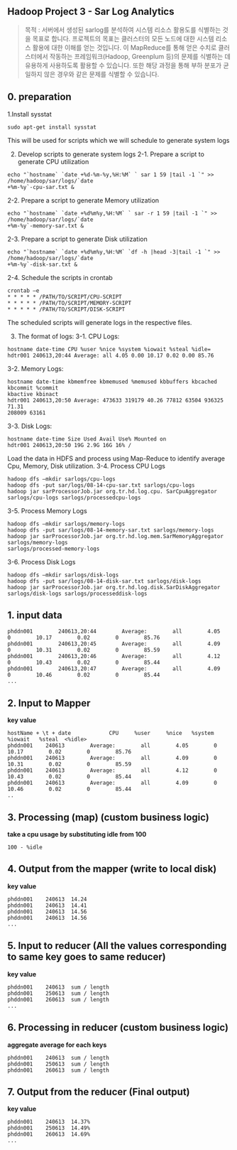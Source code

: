 ## Hadoop Project 3 - Sar Log Analytics

> 목적 : 서버에서 생성된 sarlog를 분석하여 시스템 리소스 활용도를 식별하는 것을 목표로 합니다. 프로젝트의 목표는 클러스터의 모든 노드에 대한 시스템 리소스 활용에 대한 이해를 얻는 것입니다.
> 이 MapReduce를 통해 얻은 수치로 클러스터에서 작동하는 프레임워크(Hadoop, Greenplum 등)의 문제를 식별하는 데 유용하게 사용하도록 활용할 수 있습니다.
> 또한 해당 과정을 통해 부하 분포가 균일하지 않은 경우와 같은 문제를 식별할 수 있습니다.

## 0. preparation

1.Install sysstat
```
sudo apt-get install sysstat
```
This will be used for scripts which we will schedule to generate system logs

2. Develop scripts to generate system logs
2-1. Prepare a script to generate CPU utilization
```
echo "`hostname` `date +%d-%m-%y,%H:%M` ` sar 1 59 |tail -1 `" >> /home/hadoop/sar/logs/`date
+%m-%y`-cpu-sar.txt &
```
2-2. Prepare a script to generate Memory utilization
```
echo "`hostname` `date +%d%m%y,%H:%M` ` sar -r 1 59 |tail -1 `" >> /home/hadoop/sar/logs/`date
+%m-%y`-memory-sar.txt &
```
2-3. Prepare a script to generate Disk utilization
```
echo "`hostname` `date +%d%m%y,%H:%M` `df -h |head -3|tail -1 `" >> /home/hadoop/sar/logs/`date
+%m-%y`-disk-sar.txt &
```
2-4. Schedule the scripts in crontab
```
crontab –e
* * * * * /PATH/TO/SCRIPT/CPU-SCRIPT
* * * * * /PATH/TO/SCRIPT/MEMORY-SCRIPT
* * * * * /PATH/TO/SCRIPT/DISK-SCRIPT
```
The scheduled scripts will generate logs in the respective files.

3. The format of logs:
3-1. CPU Logs:
```
hostname date-time CPU %user %nice %system %iowait %steal %idle=
hdtr001 240613,20:44 Average: all 4.05 0.00 10.17 0.02 0.00 85.76
```
3-2. Memory Logs:
```
hostname date-time kbmemfree kbmemused %memused kbbuffers kbcached kbcommit %commit
kbactive kbinact
hdtr001 240613,20:50 Average: 473633 319179 40.26 77812 63504 936325 71.31
208009 63161
```
3-3. Disk Logs:
```
hostname date-time Size Used Avail Use% Mounted on
hdtr001 240613,20:50 19G 2.9G 16G 16% /
```

Load the data in HDFS and process using Map-Reduce to identify average Cpu, Memory, Disk utilization.
3-4. Process CPU Logs
```
hadoop dfs –mkdir sarlogs/cpu-logs
hadoop dfs -put sar/logs/08-14-cpu-sar.txt sarlogs/cpu-logs
hadoop jar sarProcessorJob.jar org.tr.hd.log.cpu. SarCpuAggregator sarlogs/cpu-logs sarlogs/processedcpu-logs
```
3-5. Process Memory Logs
```
hadoop dfs –mkdir sarlogs/memory-logs
hadoop dfs -put sar/logs/08-14-memory-sar.txt sarlogs/memory-logs
hadoop jar sarProcessorJob.jar org.tr.hd.log.mem.SarMemoryAggregator sarlogs/memory-logs
sarlogs/processed-memory-logs
```
3-6. Process Disk Logs
```
hadoop dfs –mkdir sarlogs/disk-logs
hadoop dfs -put sar/logs/08-14-disk-sar.txt sarlogs/disk-logs
hadoop jar sarProcessorJob.jar org.tr.hd.log.disk.SarDiskAggregator sarlogs/disk-logs sarlogs/processeddisk-logs
```

## 1. input data
```
phddn001        240613,20:44        Average:        all        4.05        0        10.17        0.02        0        85.76
phddn001        240613,20:45        Average:        all        4.09        0        10.31        0.02        0        85.59
phddn001        240613,20:46        Average:        all        4.12        0        10.43        0.02        0        85.44
phddn001        240613,20:47        Average:        all        4.09        0        10.46        0.02        0        85.44
...
```

## 2. Input to Mapper

**key	value**
```
hostName + \t + date	        CPU     %user     %nice   %system  %iowait   %steal  <%idle>
phddn001	240613        Average:        all        4.05        0        10.17        0.02        0        85.76
phddn001	240613        Average:        all        4.09        0        10.31        0.02        0        85.59
phddn001	240613        Average:        all        4.12        0        10.43        0.02        0        85.44
phddn001	240613        Average:        all        4.09        0        10.46        0.02        0        85.44
..
```

## 3. Processing (map) (custom business logic)

**take a cpu usage by substituting idle from 100**
```
100 - %idle
```

## 4. Output from the mapper (write to local disk)

**key value**
```
phddn001	240613	14.24
phddn001	240613	14.41
phddn001	240613	14.56
phddn001	240613	14.56
...
```

## 5. Input to reducer (All the values corresponding to same key goes to same reducer)

**key value**
```
phddn001	240613	sum / length
phddn001	250613	sum / length
phddn001	260613	sum / length
...
```

## 6. Processing in reducer (custom business logic)

**aggregate average for each keys**
```
phddn001	240613	sum / length
phddn001	250613	sum / length
phddn001	260613	sum / length
```

## 7. Output from the reducer (Final output)

**key value**
```
phddn001	240613	14.37%
phddn001	250613	14.49%
phddn001	260613	14.69%
...
```
